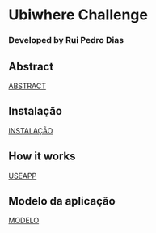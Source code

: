 
# Ubiwhere Challenge
### Developed by Rui Pedro Dias

## Abstract
[ABSTRACT](docs/ABSTRACT.md)

## Instalação
[INSTALAÇÃO](docs/INSTALATION.md)

## How it works
[USEAPP](docs/USEAPP.md)

## Modelo da aplicação
[MODELO](docs/MODELS.md)